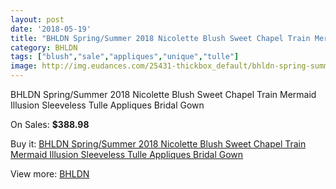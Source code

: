 ```yaml
---
layout: post
date: '2018-05-19'
title: "BHLDN Spring/Summer 2018 Nicolette Blush Sweet Chapel Train Mermaid Illusion Sleeveless Tulle Appliques Bridal Gown"
category: BHLDN
tags: ["blush","sale","appliques","unique","tulle"]
image: http://img.eudances.com/25431-thickbox_default/bhldn-spring-summer-2018-nicolette-blush-sweet-chapel-train-mermaid-illusion-sleeveless-tulle-appliques-bridal-gown.jpg
---
```

BHLDN Spring/Summer 2018 Nicolette Blush Sweet Chapel Train Mermaid Illusion Sleeveless Tulle Appliques Bridal Gown

On Sales: **$388.98**
<a href="https://www.eudances.com/en/bhldn/8439-bhldn-spring-summer-2018-nicolette-blush-sweet-chapel-train-mermaid-illusion-sleeveless-tulle-appliques-bridal-gown.html"><amp-img layout="responsive" width="600" height="600" src="//img.eudances.com/25431-thickbox_default/bhldn-spring-summer-2018-nicolette-blush-sweet-chapel-train-mermaid-illusion-sleeveless-tulle-appliques-bridal-gown.jpg" alt="BHLDN Spring/Summer 2018 Nicolette Blush Sweet Chapel Train Mermaid Illusion Sleeveless Tulle Appliques Bridal Gown 0" /></a>
<a href="https://www.eudances.com/en/bhldn/8439-bhldn-spring-summer-2018-nicolette-blush-sweet-chapel-train-mermaid-illusion-sleeveless-tulle-appliques-bridal-gown.html"><amp-img layout="responsive" width="600" height="600" src="//img.eudances.com/25436-thickbox_default/bhldn-spring-summer-2018-nicolette-blush-sweet-chapel-train-mermaid-illusion-sleeveless-tulle-appliques-bridal-gown.jpg" alt="BHLDN Spring/Summer 2018 Nicolette Blush Sweet Chapel Train Mermaid Illusion Sleeveless Tulle Appliques Bridal Gown 1" /></a>
<a href="https://www.eudances.com/en/bhldn/8439-bhldn-spring-summer-2018-nicolette-blush-sweet-chapel-train-mermaid-illusion-sleeveless-tulle-appliques-bridal-gown.html"><amp-img layout="responsive" width="600" height="600" src="//img.eudances.com/25435-thickbox_default/bhldn-spring-summer-2018-nicolette-blush-sweet-chapel-train-mermaid-illusion-sleeveless-tulle-appliques-bridal-gown.jpg" alt="BHLDN Spring/Summer 2018 Nicolette Blush Sweet Chapel Train Mermaid Illusion Sleeveless Tulle Appliques Bridal Gown 2" /></a>
<a href="https://www.eudances.com/en/bhldn/8439-bhldn-spring-summer-2018-nicolette-blush-sweet-chapel-train-mermaid-illusion-sleeveless-tulle-appliques-bridal-gown.html"><amp-img layout="responsive" width="600" height="600" src="//img.eudances.com/25434-thickbox_default/bhldn-spring-summer-2018-nicolette-blush-sweet-chapel-train-mermaid-illusion-sleeveless-tulle-appliques-bridal-gown.jpg" alt="BHLDN Spring/Summer 2018 Nicolette Blush Sweet Chapel Train Mermaid Illusion Sleeveless Tulle Appliques Bridal Gown 3" /></a>
<a href="https://www.eudances.com/en/bhldn/8439-bhldn-spring-summer-2018-nicolette-blush-sweet-chapel-train-mermaid-illusion-sleeveless-tulle-appliques-bridal-gown.html"><amp-img layout="responsive" width="600" height="600" src="//img.eudances.com/25433-thickbox_default/bhldn-spring-summer-2018-nicolette-blush-sweet-chapel-train-mermaid-illusion-sleeveless-tulle-appliques-bridal-gown.jpg" alt="BHLDN Spring/Summer 2018 Nicolette Blush Sweet Chapel Train Mermaid Illusion Sleeveless Tulle Appliques Bridal Gown 4" /></a>
<a href="https://www.eudances.com/en/bhldn/8439-bhldn-spring-summer-2018-nicolette-blush-sweet-chapel-train-mermaid-illusion-sleeveless-tulle-appliques-bridal-gown.html"><amp-img layout="responsive" width="600" height="600" src="//img.eudances.com/25432-thickbox_default/bhldn-spring-summer-2018-nicolette-blush-sweet-chapel-train-mermaid-illusion-sleeveless-tulle-appliques-bridal-gown.jpg" alt="BHLDN Spring/Summer 2018 Nicolette Blush Sweet Chapel Train Mermaid Illusion Sleeveless Tulle Appliques Bridal Gown 5" /></a>

Buy it: [BHLDN Spring/Summer 2018 Nicolette Blush Sweet Chapel Train Mermaid Illusion Sleeveless Tulle Appliques Bridal Gown](https://www.eudances.com/en/bhldn/8439-bhldn-spring-summer-2018-nicolette-blush-sweet-chapel-train-mermaid-illusion-sleeveless-tulle-appliques-bridal-gown.html "BHLDN Spring/Summer 2018 Nicolette Blush Sweet Chapel Train Mermaid Illusion Sleeveless Tulle Appliques Bridal Gown")

View more: [BHLDN](https://www.eudances.com/en/124-bhldn "BHLDN")
